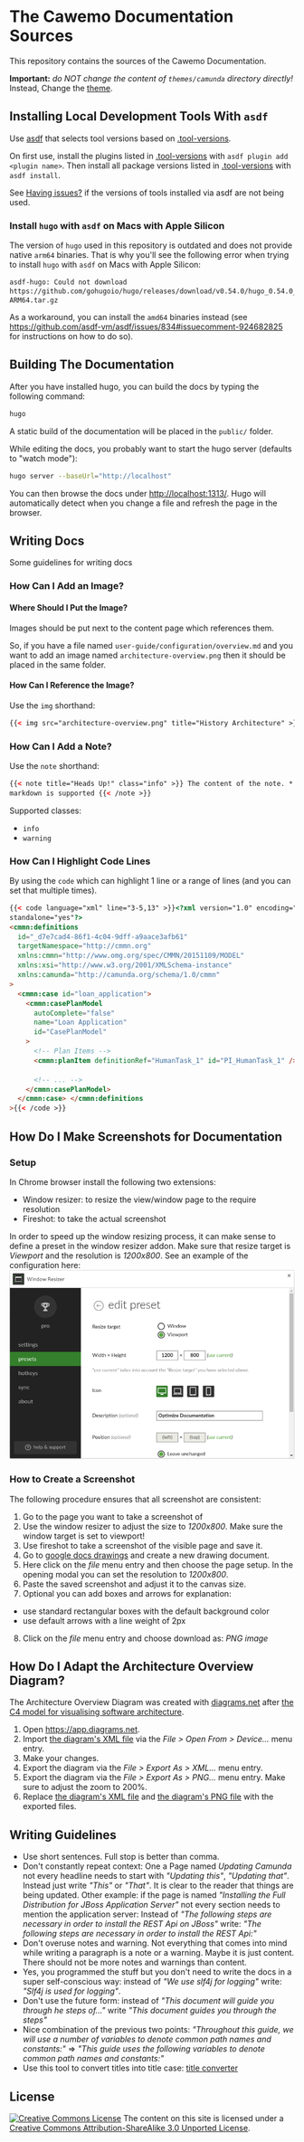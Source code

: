 # The Cawemo Documentation Sources

This repository contains the sources of the Cawemo Documentation.

**Important:** _do NOT change the content of `themes/camunda` directory directly!_
Instead, Change the [theme](//github.com/camunda/camunda-docs-theme).

## Installing Local Development Tools With `asdf`

Use [asdf](https://github.com/asdf-vm/asdf) that selects tool versions based on [.tool-versions](.tool-versions).

On first use, install the plugins listed in [.tool-versions](.tool-versions) with `asdf plugin add <plugin name>`.
Then install all package versions listed in [.tool-versions](.tool-versions) with `asdf install`.

See [Having issues?](https://asdf-vm.com/#/core-manage-asdf?id=having-issues) if the versions of tools
installed via asdf are not being used.

### Install `hugo` with `asdf` on Macs with Apple Silicon

The version of `hugo` used in this repository is outdated and does not provide native `arm64` binaries.
That is why you'll see the following error when trying to install `hugo` with `asdf` on Macs with Apple Silicon:

```
asdf-hugo: Could not download https://github.com/gohugoio/hugo/releases/download/v0.54.0/hugo_0.54.0_macOS-ARM64.tar.gz
```

As a workaround, you can install the `amd64` binaries instead (see https://github.com/asdf-vm/asdf/issues/834#issuecomment-924682825 for instructions on how to do so).

## Building The Documentation

After you have installed hugo, you can build the docs by typing the following command:

```bash
hugo
```

A static build of the documentation will be placed in the `public/` folder.

While editing the docs, you probably want to start the hugo server (defaults to "watch mode"):

```bash
hugo server --baseUrl="http://localhost"
```

You can then browse the docs under [http://localhost:1313/](http://localhost:1313/).
Hugo will automatically detect when you change a file and refresh the page in the browser.

## Writing Docs

Some guidelines for writing docs

### How Can I Add an Image?

#### Where Should I Put the Image?

Images should be put next to the content page which references them.

So, if you have a file named `user-guide/configuration/overview.md` and you want to add an image named `architecture-overview.png` then it should be placed in the same folder.

#### How Can I Reference the Image?

Use the `img` shorthand:

```html
{{< img src="architecture-overview.png" title="History Architecture" >}}
```

### How Can I Add a Note?

Use the `note` shorthand:

```html
{{< note title="Heads Up!" class="info" >}} The content of the note. * full *
markdown is supported {{< /note >}}
```

Supported classes:

- `info`
- `warning`

### How Can I Highlight Code Lines

By using the `code` which can highlight 1 line or a range of lines (and you can set that multiple times).

```html
{{< code language="xml" line="3-5,13" >}}<?xml version="1.0" encoding="UTF-8"
standalone="yes"?>
<cmmn:definitions
  id="_d7e7cad4-86f1-4c04-9dff-a9aace3afb61"
  targetNamespace="http://cmmn.org"
  xmlns:cmmn="http://www.omg.org/spec/CMMN/20151109/MODEL"
  xmlns:xsi="http://www.w3.org/2001/XMLSchema-instance"
  xmlns:camunda="http://camunda.org/schema/1.0/cmmn"
>
  <cmmn:case id="loan_application">
    <cmmn:casePlanModel
      autoComplete="false"
      name="Loan Application"
      id="CasePlanModel"
    >
      <!-- Plan Items -->
      <cmmn:planItem definitionRef="HumanTask_1" id="PI_HumanTask_1" />

      <!-- ... -->
    </cmmn:casePlanModel>
  </cmmn:case> </cmmn:definitions
>{{< /code >}}
```

## How Do I Make Screenshots for Documentation

### Setup

In Chrome browser install the following two extensions:

- Window resizer: to resize the view/window page to the require resolution
- Fireshot: to take the actual screenshot

In order to speed up the window resizing process, it can make sense to define a preset in the window resizer addon. Make sure that resize target is _Viewport_ and the resolution is _1200x800_. See an example of the configuration here:
![Window Resizer Preset](./img/window-resizer-preset.png)

### How to Create a Screenshot

The following procedure ensures that all screenshot are consistent:

1. Go to the page you want to take a screenshot of
2. Use the window resizer to adjust the size to _1200x800_. Make sure the window target is set to viewport!
3. Use fireshot to take a screenshot of the visible page and save it.
4. Go to [google docs drawings](https://docs.google.com/drawings) and create a new drawing document.
5. Here click on the _file_ menu entry and then choose the page setup. In the opening modal you can set the resolution to _1200x800_.
6. Paste the saved screenshot and adjust it to the canvas size.
7. Optional you can add boxes and arrows for explanation:

- use standard rectangular boxes with the default background color
- use default arrows with a line weight of 2px

8. Click on the _file_ menu entry and choose download as: _PNG image_

## How Do I Adapt the Architecture Overview Diagram?

The Architecture Overview Diagram was created with [diagrams.net][diagrams.net] after [the C4 model for visualising software architecture][C4 model].
1. Open https://app.diagrams.net.
1. Import [the diagram's XML file](./content/technical-guide/architecture.drawio) via the _File > Open From > Device..._ menu entry.
1. Make your changes.
1. Export the diagram via the _File > Export As > XML..._ menu entry.
1. Export the diagram via the _File > Export As > PNG..._ menu entry. Make sure to adjust the zoom to 200%.
1. Replace [the diagram's XML file](./content/technical-guide/architecture.drawio) and [the diagram's PNG file](./content/technical-guide/architecture.png) with the exported files.

## Writing Guidelines

- Use short sentences. Full stop is better than comma.
- Don't constantly repeat context: One a Page named _Updating Camunda_ not every headline needs to start with _"Updating this"_, _"Updating that"_. Instead just write _"This"_ or _"That"_. It is clear to the reader that things are being updated. Other example: if the page is named _"Installing the Full Distribution for JBoss Application Server"_ not every section needs to mention the application server: Instead of _"The following steps are necessary in order to install the REST Api on JBoss"_ write: _"The following steps are necessary in order to install the REST Api:"_
- Don't overuse notes and warning. Not everything that comes into mind while writing a paragraph is a note or a warning. Maybe it is just content. There should not be more notes and warnings than content.
- Yes, you programmed the stuff but you don't need to write the docs in a super self-conscious way: instead of _"We use slf4j for logging"_ write: _"Slf4j is used for logging"_.
- Don't use the future form: instead of _"This document will guide you through he steps of..."_ write _"This document guides you through the steps"_
- Nice combination of the previous two points: _"Throughout this guide, we will use a number of variables to denote common path names and constants:"_ => _"This guide uses the following variables to denote common path names and constants:"_
- Use this tool to convert titles into title case: [title converter][title converter]

## License

<a rel="license" href="http://creativecommons.org/licenses/by-sa/3.0/"><img alt="Creative Commons License" style="border-width:0" src="https://i.creativecommons.org/l/by-sa/3.0/80x15.png"></a> The content on this site is licensed under a <a rel="license" href="http://creativecommons.org/licenses/by-sa/3.0/">Creative Commons Attribution-ShareAlike 3.0 Unported License</a>.

[c4 model]: https://c4model.com/
[camunda nexus]: https://artifacts.camunda.com/artifactory/thirdparty/hugo/
[diagrams.net]: https://diagrams.net
[hugo]: http://gohugo.io/
[title converter]: http://individed.com/code/to-title-case/

